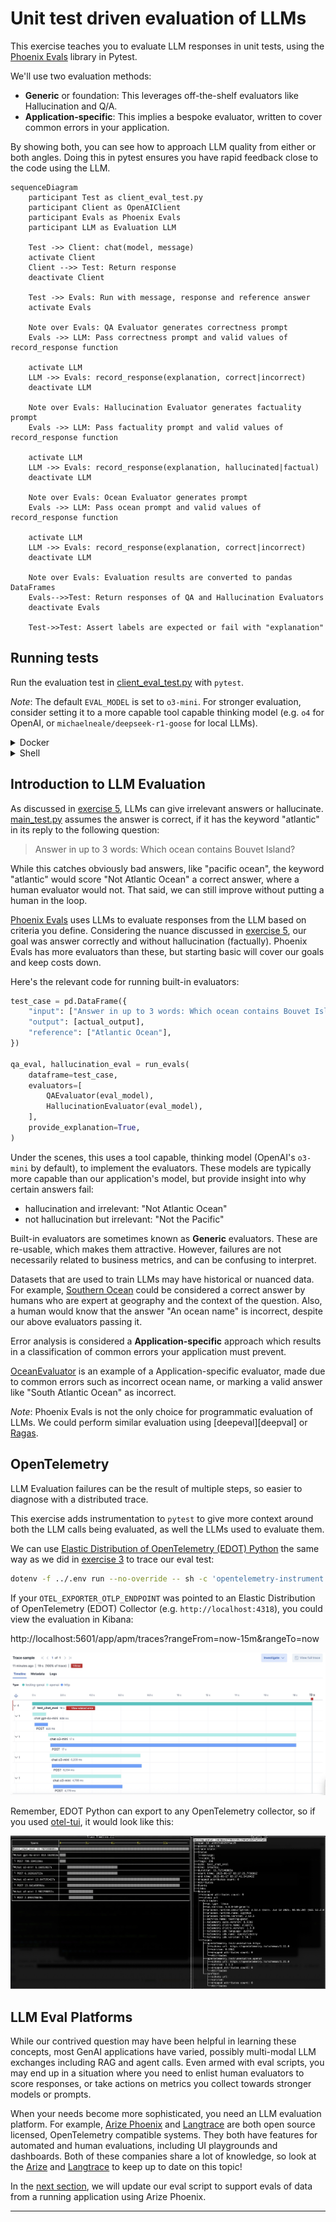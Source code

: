 # Unit test driven evaluation of LLMs

This exercise teaches you to evaluate LLM responses in unit tests, using the
[Phoenix Evals][phoenix-evals] library in Pytest.

We'll use two evaluation methods:
 * **Generic** or foundation: This leverages off-the-shelf evaluators like
   Hallucination and Q/A.
 * **Application-specific**: This implies a bespoke evaluator, written to
   cover common errors in your application.

By showing both, you can see how to approach LLM quality from either or both
angles. Doing this in pytest ensures you have rapid feedback close to the code
using the LLM.

```mermaid
sequenceDiagram
    participant Test as client_eval_test.py
    participant Client as OpenAIClient
    participant Evals as Phoenix Evals
    participant LLM as Evaluation LLM

    Test ->> Client: chat(model, message)
    activate Client
    Client -->> Test: Return response
    deactivate Client

    Test ->> Evals: Run with message, response and reference answer
    activate Evals

    Note over Evals: QA Evaluator generates correctness prompt
    Evals ->> LLM: Pass correctness prompt and valid values of record_response function
    
    activate LLM
    LLM ->> Evals: record_response(explanation, correct|incorrect)
    deactivate LLM

    Note over Evals: Hallucination Evaluator generates factuality prompt
    Evals ->> LLM: Pass factuality prompt and valid values of record_response function

    activate LLM
    LLM ->> Evals: record_response(explanation, hallucinated|factual)
    deactivate LLM
    
    Note over Evals: Ocean Evaluator generates prompt
    Evals ->> LLM: Pass ocean prompt and valid values of record_response function

    activate LLM
    LLM ->> Evals: record_response(explanation, correct|incorrect)
    deactivate LLM

    Note over Evals: Evaluation results are converted to pandas DataFrames
    Evals-->>Test: Return responses of QA and Hallucination Evaluators
    deactivate Evals

    Test->>Test: Assert labels are expected or fail with "explanation"
```

## Running tests

Run the evaluation test in [client_eval_test.py](client_eval_test.py) with
`pytest`.

*Note*: The default `EVAL_MODEL` is set to `o3-mini`. For stronger evaluation,
consider setting it to a more capable tool capable thinking model (e.g. `o4`
for OpenAI, or `michaelneale/deepseek-r1-goose` for local LLMs).

<details>
<summary>Docker</summary>

```bash
docker compose run --build --rm eval-test
```

</details>

<details>
<summary>Shell</summary>

Install dependencies:
```bash
pip install -r requirements.txt
pip install -r requirements-dev.txt
```

Bootstrap instrumentation:
```bash
edot-bootstrap --action=install
```

Run the test:
```bash
dotenv -f ../.env run --no-override -- sh -c 'opentelemetry-instrument pytest -m eval'
```

</details>

## Introduction to LLM Evaluation

As discussed in [exercise 5](../05-test), LLMs can give irrelevant answers or
hallucinate. [main_test.py](main_test.py) assumes the answer is correct, if it
has the keyword "atlantic" in its reply to the following question:
> Answer in up to 3 words: Which ocean contains Bouvet Island?

While this catches obviously bad answers, like "pacific ocean", the keyword
"atlantic" would score "Not Atlantic Ocean" a correct answer, where a human
evaluator would not. That said, we can still improve without putting a human
in the loop.

[Phoenix Evals][phoenix-evals] uses LLMs to evaluate responses from the LLM
based on criteria you define. Considering the nuance discussed in
[exercise 5](../05-test), our goal was answer correctly and without
hallucination (factually). Phoenix Evals has more evaluators than these, but
starting basic will cover our goals and keep costs down.

Here's the relevant code for running built-in evaluators:
```python
test_case = pd.DataFrame({
    "input": ["Answer in up to 3 words: Which ocean contains Bouvet Island?"],
    "output": [actual_output],
    "reference": ["Atlantic Ocean"],
})

qa_eval, hallucination_eval = run_evals(
    dataframe=test_case,
    evaluators=[
        QAEvaluator(eval_model),
        HallucinationEvaluator(eval_model),
    ],
    provide_explanation=True,
)
```

Under the scenes, this uses a tool capable, thinking model (OpenAI's `o3-mini`
by default), to implement the evaluators. These models are typically more
capable than our application's model, but provide insight into why certain
answers fail:
* hallucination and irrelevant: "Not Atlantic Ocean"
* not hallucination but irrelevant: "Not the Pacific"

Built-in evaluators are sometimes known as **Generic** evaluators. These are
re-usable, which makes them attractive. However, failures are not necessarily
related to business metrics, and can be confusing to interpret.

Datasets that are used to train LLMs may have historical or nuanced data. For
example, [Southern Ocean][southern-ocean] could be considered a correct answer
by humans who are expert at geography and the context of the question. Also, a
human would know that the answer "An ocean name" is incorrect, despite our
above evaluators passing it.
 
Error analysis is considered a **Application-specific** approach which results in a
classification of common errors your application must prevent.

[OceanEvaluator](ocean_evaluator.py) is an example of a Application-specific evaluator,
made due to common errors such as incorrect ocean name, or marking a valid
answer like "South Atlantic Ocean" as incorrect.

*Note*: Phoenix Evals is not the only choice for programmatic evaluation of LLMs.
We could perform similar evaluation using [deepeval][deepval] or [Ragas][ragas].

## OpenTelemetry

LLM Evaluation failures can be the result of multiple steps, so easier to
diagnose with a distributed trace.

This exercise adds instrumentation to `pytest` to give more context around both the
LLM calls being evaluated, as well the LLMs used to evaluate them.

We can use [Elastic Distribution of OpenTelemetry (EDOT) Python][edot-python]
the same way as we did in [exercise 3](../03-opentelemetry) to trace our eval
test:

```bash
dotenv -f ../.env run --no-override -- sh -c 'opentelemetry-instrument pytest -m eval'
```

If your `OTEL_EXPORTER_OTLP_ENDPOINT` was pointed to an Elastic Distribution of
OpenTelemetry (EDOT) Collector (e.g. `http://localhost:4318`), you could view
the evaluation in Kibana:

http://localhost:5601/app/apm/traces?rangeFrom=now-15m&rangeTo=now

![Kibana screenshot](kibana.jpg)

Remember, EDOT Python can export to any OpenTelemetry collector, so if you used
[otel-tui][otel-tui], it would look like this:

![otel-tui screenshot](otel-tui.jpg)

## LLM Eval Platforms

While our contrived question may have been helpful in learning these concepts,
most GenAI applications have varied, possibly multi-modal LLM exchanges
including RAG and agent calls. Even armed with eval scripts, you may end up in
a situation where you need to enlist human evaluators to score responses, or
take actions on metrics you collect towards stronger models or prompts.

When your needs become more sophisticated, you need an LLM evaluation platform.
For example, [Arize Phoenix][phoenix] and [Langtrace][langtrace] are both open
source licensed, OpenTelemetry compatible systems. They both have features for
automated and human evaluations, including UI playgrounds and dashboards. Both
of these companies share a lot of knowledge, so look at the [Arize][arize-blog]
and [Langtrace][langtrace-blog] to keep up to date on this topic! 

In the [next section](../08-eval-platform/), we will update our eval script to
support evals of data from a running application using Arize Phoenix.

---
[deepeval]: https://docs.confident-ai.com/
[phoenix-evals]: https://arize.com/docs/phoenix/evaluation/llm-evals
[ragas]: https://docs.ragas.io
[southern-ocean]: https://en.wikipedia.org/wiki/Southern_Ocean
[edot-python]: https://github.com/elastic/elastic-otel-python
[otel-tui]: https://github.com/ymtdzzz/otel-tui
[phoenix]: https://docs.arize.com/phoenix
[langtrace]: https://langtrace.ai/
[arize-blog]: https://arize.com/blog/
[langtrace-blog]: https://www.langtrace.ai/blog
